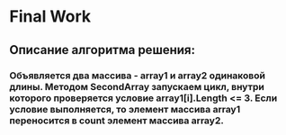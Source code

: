# Final Work

## Описание алгоритма решения:
### Объявляется два массива - array1 и array2 одинаковой длины. Методом SecondArray запускаем цикл, внутри которого проверяется условие array1[i].Length <= 3. Если условие выполняется, то элемент массива array1 переносится в count элемент массива array2.